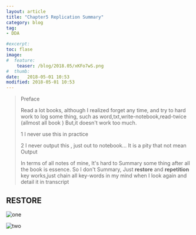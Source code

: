 ```yaml
---
layout: article
title: "Chapter5 Replication Summary"
category: blog 
tag:
- DDA 

#excerpt:
toc: flase
image:
#  feature:
    teaser: /blog/2018.05/xKFo7wS.png
#  thumb:
date:   2018-05-01 10:53
modified: 2018-05-01 10:53
---
```


> 

> Preface
>
> Read a lot books, although I realized forget any time, and try to hard work to log some thing, such as word,txt,write-notebook,read-twice (allmost all book ) But,it doesn't work too much. 
>
> 1 I never use this in practice
> 
> 2 I never output this , just out to notebook... It is a pity that not mean Output
>
> In terms of all notes of mine, It's hard to Summary some thing after all the book is essence. So I don't Summary, Just **restore** and **repetition** key works,just chain all key-words in my mind when I look again and detail it in transcript



## RESTORE

![one](/images/blog/2018.05/Martin%20Kleppmann-Designing%20Data-Intensive%20Applications_%20The%20Big%20Ideas%20Behind%20Reliable%2C%20Scalable%2C%20and%20Maintainable%20Systems-O%E2%80%99Reilly%20Media%20%282017%29%20pages%20192%2C%20193-1.jpg)


![two](/images/blog/2018.05/Martin%20Kleppmann-Designing%20Data-Intensive%20Applications_%20The%20Big%20Ideas%20Behind%20Reliable%2C%20Scalable%2C%20and%20Maintainable%20Systems-O%E2%80%99Reilly%20Media%20%282017%29%20pages%20192%2C%20193-2.jpg)






































